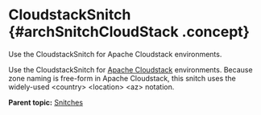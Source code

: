 # CloudstackSnitch {#archSnitchCloudStack .concept}

Use the CloudstackSnitch for Apache Cloudstack environments.

Use the CloudstackSnitch for [Apache Cloudstack](http://cloudstack.apache.org/) environments. Because zone naming is free-form in Apache Cloudstack, this snitch uses the widely-used <country\> <location\> <az\> notation.

**Parent topic:** [Snitches](../../cassandra/architecture/archSnitchesAbout.md)

